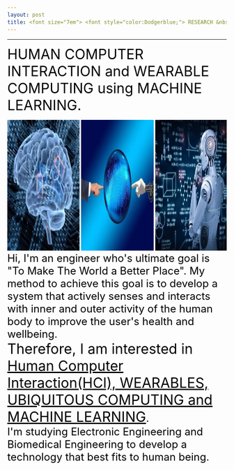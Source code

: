 ```yaml
---
layout: post
title: <font size="7em"> <font style="color:Dodgerblue;"> RESEARCH &nbsp;INTEREST </font></font>
---
```

---
<font size="6em" style="color:black;">HUMAN COMPUTER INTERACTION and WEARABLE COMPUTING using MACHINE LEARNING.</font>
<br>

<img src="/images/fulls/10_1.jpg" class="image-img" width="900" height="300"> <br>
<font size="5em" style="color:black;">Hi, I'm an engineer who's ultimate goal is "To Make The World a Better Place". My method to achieve this goal is to develop a system that actively senses and interacts with inner and outer activity of the human body to improve the user's health and wellbeing.<br>
<font size="6em" style="color:black;">Therefore, I am interested in <u>Human Computer Interaction(HCI), WEARABLES, UBIQUITOUS COMPUTING and MACHINE LEARNING</u></font>.<br> I'm studying Electronic Engineering and Biomedical Engineering to develop a technology that best fits to human being.</font>
<br>
